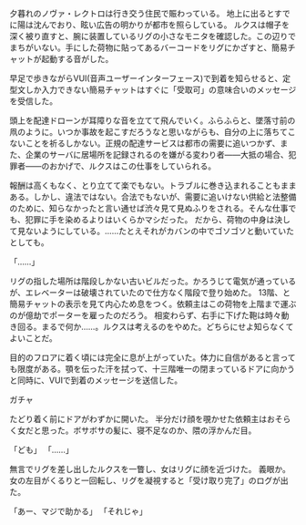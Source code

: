 
夕暮れのノヴァ・レクトロは行き交う住民で賑わっている。
地上に出るとすでに陽は沈んでおり、眩い広告の明かりが都市を照らしている。
ルクスは帽子を深く被り直すと、腕に装置しているリグの小さなモニタを確認した。この辺りでまちがいない。手にした荷物に貼ってあるバーコードをリグにかざすと、簡易チャットが起動する音がした。

早足で歩きながらVUI(音声ユーザーインターフェース)で到着を知らせると、定型文しか入力できない簡易チャットはすぐに「受取可」の意味合いのメッセージを受信した。

頭上を配達ドローンが耳障りな音を立てて飛んでいく。ふらふらと、墜落寸前の凧のように。いつか事故を起こすだろうなと思いながらも、自分の上に落ちてこないことを祈るしかない。正規の配達サービスは都市の需要に追いつかず、また、企業のサーバに居場所を記録されるのを嫌がる変わり者——大抵の場合、犯罪者——のおかげで、ルクスはこの仕事をしていられる。

報酬は高くもなく、とり立てて楽でもない。トラブルに巻き込まれることもままある。しかし、違法ではない。合法でもないが、需要に追いけない供給と法整備のために、知らなかったと言い通せば渋々見て見ぬふりをされる。そんな仕事でも、犯罪に手を染めるよりはいくらかマシだった。
だから、荷物の中身は決して見ないようにしている。……たとえそれがカバンの中でゴソゴソと動いていたとしても。

「……」

リグの指した場所は階段しかない古いビルだった。かろうじて電気が通っているが、エレベーターは破壊されていたので仕方なく階段で登り始めた。
13階、と簡易チャットの表示を見て内心ため息をつく。依頼主はこの荷物を上階まで運ぶのが億劫でポーターを雇ったのだろう。
相変わらず、右手に下げた鞄は時々動き回る。まるで何か……。ルクスは考えるのをやめた。どちらにせよ知らなくてよいことだ。

目的のフロアに着く頃には完全に息が上がっていた。体力に自信があると言っても限度がある。顎を伝った汗を拭って、十三階唯一の閉まっているドアに向かうと同時に、VUIで到着のメッセージを送信した。

ガチャ

たどり着く前にドアがわずかに開いた。
半分だけ顔を覗かせた依頼主はおそらく女だと思った。ボサボサの髪に、寝不足なのか、隈の浮かんだ目。

「ども」
「……」

無言でリグを差し出したルクスを一瞥し、女はリグに顔を近づけた。
義眼か。
女の左目がくるりと一回転し、リグを凝視すると「受け取り完了」のログが出た。

「あー、マジで助かる」
「それじゃ」

